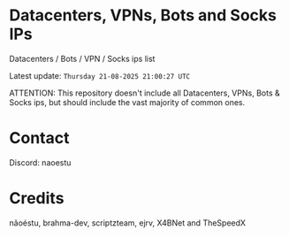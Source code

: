 # Datacenters, VPNs, Bots and Socks IPs
 
Datacenters / Bots / VPN / Socks ips list

Latest update: `Thursday 21-08-2025 21:00:27 UTC` 

ATTENTION: This repository doesn't include all Datacenters, VPNs, Bots & Socks ips, 
but should include the vast majority of common ones.

# Contact
Discord: naoestu

# Credits
nãoéstu, brahma-dev, scriptzteam, ejrv, X4BNet and TheSpeedX
